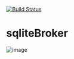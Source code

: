 [![Build Status](https://app.bitrise.io/app/8f7212cfe7666940/status.svg?token=F4RgTOS8Y6bNax1FTA_UFg)](https://app.bitrise.io/app/8f7212cfe7666940)



# sqliteBroker



![image](https://user-images.githubusercontent.com/755710/71635366-e4905b80-2bf1-11ea-8b24-4efb039ac592.png)





